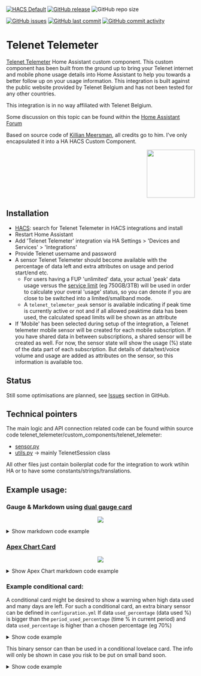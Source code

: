 [![HACS Default](https://img.shields.io/badge/HACS-Default-blue.svg)](https://github.com/hacs/default)
[![GitHub release](https://img.shields.io/github/release/myTselection/telenet_telemeter.svg)](https://github.com/myTselection/telenet_telemeter/releases)
![GitHub repo size](https://img.shields.io/github/repo-size/myTselection/telenet_telemeter.svg)

[![GitHub issues](https://img.shields.io/github/issues/myTselection/telenet_telemeter.svg)](https://github.com/myTselection/telenet_telemeter/issues)
[![GitHub last commit](https://img.shields.io/github/last-commit/myTselection/telenet_telemeter.svg)](https://github.com/myTselection/telenet_telemeter/commits/main)
[![GitHub commit activity](https://img.shields.io/github/commit-activity/m/myTselection/telenet_telemeter.svg)](https://github.com/myTselection/telenet_telemeter/graphs/commit-activity)

# Telenet Telemeter
[Telenet Telemeter](https://www2.telenet.be/nl/business/klantenservice/raadpleeg-uw-internetverbruik/) Home Assistant custom component. This custom component has been built from the ground up to bring your Telenet internet and mobile phone usage details into Home Assistant to help you towards a better follow up on your usage information. This integration is built against the public website provided by Telenet Belgium and has not been tested for any other countries.

This integration is in no way affiliated with Telenet Belgium.

Some discussion on this topic can be found within the [Home Assistant Forum](https://community.home-assistant.io/t/telenet-telemeter-isp-monthly-data-usage/444810)

Based on source code of [Killian Meersman](https://github.com/KillianMeersman/telemeter), all credits go to him. I've only encapsulated it into a HA HACS Custom Component. 
<p align="right"><img src="https://github.com/myTselection/telenet_telemeter/blob/main/logo.png" width="128"/></p>
<!-- <p align="center"><img src="https://github.com/myTselection/telenet_telemeter/blob/main/Gauge%20Card%20Configuration.png"/></p> -->


## Installation
- [HACS](https://hacs.xyz/): search for Telenet Telemeter in HACS integrations and install
- Restart Home Assistant
- Add 'Telenet Telemeter' integration via HA Settings > 'Devices and Services' > 'Integrations'
- Provide Telenet username and password
- A sensor Telenet Telemeter should become available with the percentage of data left and extra attributes on usage and period start/end etc.
  - For users having a FUP 'unlimited' data, your actual 'peak' data usage versus the [service limit](https://www2.telenet.be/content/www-telenet-be/nl/klantenservice/wat-is-telenet-netwerkbeheer.html) (eg 750GB/3TB) will be used in order to calculate your overal 'usage' status, so you can denote if you are close to be switched into a limited/smallband mode.
  - A `telenet_telemeter_peak` sensor is available indicating if peak time is currently active or not and if all allowed peaktime data has been used, the calculated spead limits will be shown as an attribute
- If 'Mobile' has been selected during setup of the integration, a Telenet telemeter mobile sensor will be created for each mobile subscription. If you have shared data in between subscriptions, a shared sensor will be created as well. For now, the sensor state will show the usage (%) state of the data part of each subscription. But details of data/text/voice volume and usage are added as attributes on the sensor, so this information is available too. 

## Status
Still some optimisations are planned, see [Issues](https://github.com/myTselection/telenet_telemeter/issues) section in GitHub.

## Technical pointers
The main logic and API connection related code can be found within source code telenet_telemeter/custom_components/telenet_telemeter:
- [sensor.py](https://github.com/myTselection/telenet_telemeter/blob/main/custom_components/telenet_telemeter/sensor.py)
- [utils.py](https://github.com/myTselection/telenet_telemeter/blob/main/custom_components/telenet_telemeter/utils.py) -> mainly TelenetSession class

All other files just contain boilerplat code for the integration to work wtihin HA or to have some constants/strings/translations.

## Example usage:
### Gauge & Markdown using [dual gauge card](https://github.com/custom-cards/dual-gauge-card)
<p align="center"><img src="https://github.com/myTselection/telenet_telemeter/blob/main/Markdown%20Gauge%20Card%20example.png"/></p>

<details><summary>Show markdown code example</summary>

```
type: vertical-stack
cards:
  - type: markdown
    content: >-
      ## <img
      src="https://raw.githubusercontent.com/myTselection/telenet_telemeter/main/logo.png"
      width="30"/>&nbsp;&nbsp;Telenet Telemeter

      ### Total used:
      {{state_attr('sensor.telenet_telemeter','used_percentage')}}%
      ({{(((state_attr('sensor.telenet_telemeter','peak_usage') or 0) +(state_attr('sensor.telenet_telemeter','includedvolume_usage') or 0)+(state_attr('sensor.telenet_telemeter','extendedvolume_usage') or 0)+(state_attr('sensor.telenet_telemeter','wifree_usage') or 0))/1024/1024)|int}}GB
      of {{state_attr('sensor.telenet_telemeter','total_volume')|int}}GB)

      #### {{state_attr('sensor.telenet_telemeter','period_days_left')|int}}
      days remaining
      ({{state_attr('sensor.telenet_telemeter','total_volume')|int -
      (((state_attr('sensor.telenet_telemeter','peak_usage') or 0)+(state_attr('sensor.telenet_telemeter','includedvolume_usage') or 0)+(state_attr('sensor.telenet_telemeter','extendedvolume_usage') or 0)+(state_attr('sensor.telenet_telemeter','wifree_usage') or 0))/1024/1024)|int}}GB)


      Period {{state_attr('sensor.telenet_telemeter','period_start') |
      as_timestamp | timestamp_custom("%d-%m-%Y")}} -
      {{state_attr('sensor.telenet_telemeter','period_end') | as_timestamp |
      timestamp_custom("%d-%m-%Y")}} 

      Wi-Free verbruik:
      {{(state_attr('sensor.telenet_telemeter','wifree_usage')/1024 )| int}}MB

      {{state_attr('sensor.telenet_telemeter','product')}}: {{state_attr('sensor.telenet_telemeter','download_speed')}}/{{state_attr('sensor.telenet_telemeter','upload_speed')}} (Peak {{states('sensor.telenet_telemeter_peak')}}, {{state_attr('sensor.telenet_telemeter_peak','download_speed')}})

      Laatste update:
      *{{state_attr('sensor.telenet_telemeter','last update') | as_timestamp |
      timestamp_custom("%d-%m-%Y %H:%M")}}*
  - type: custom:dual-gauge-card
    title: false
    min: 0
    max: 100
    shadeInner: true
    cardwidth: 350
    outer:
      entity: sensor.telenet_telemeter
      attribute: used_percentage
      label: used
      min: 0
      max: 100
      unit: '%'
      colors:
        - color: var(--label-badge-green)
          value: 0
        - color: var(--label-badge-yellow)
          value: 60
        - color: var(--label-badge-red)
          value: 80
    inner:
      entity: sensor.telenet_telemeter
      label: period
      attribute: period_used_percentage
      min: 0
      max: 100
      unit: '%'
  - type: history-graph
    entities:
      - entity: sensor.telenet_telemeter
    hours_to_show: 500
    refresh_interval: 60
```
</details>

### [Apex Chart Card](https://github.com/RomRider/apexcharts-card)
<p align="center"><img src="https://github.com/myTselection/telenet_telemeter/blob/main/ApexChartExample.png"/></p>

<details><summary>Show Apex Chart markdown code example</summary>

```
  - type: custom:apexcharts-card
    apex_config:
      chart:
        stacked: true
      xaxis:
        labels:
          format: dd
      legend:
        show: true
    graph_span: 7d1s
    span:
      end: day
    show:
      last_updated: true
    header:
      show: true
      show_states: true
      colorize_states: true
    series:
      - entity: sensor.telenet_telemeter_peak
        attribute: peak_usage
        name: Peak
        unit: ' GB'
        type: column
        color: darkviolet
        group_by:
          func: max
          duration: 1d
        show:
          datalabels: true
        transform: return x / 1024 / 1024;
      - entity: sensor.telenet_telemeter_peak
        attribute: offpeak_usage
        name: Offpeak
        unit: ' GB'
        type: column
        group_by:
          func: max
          duration: 1d
        show:
          datalabels: true
        transform: return x / 1024 / 1024;
```

</details>

### Example conditional card:
A conditional card might be desired to show a warning when high data used and many days are left. For such a conditional card, an extra binary sensor can be defined in `configuration.yml` 
If data `used_percentage` (data used %) is bigger than the `period_used_percentage` (time % in current period) and data `used_percentage` is higher than a chosen percentage (eg 70%)
<details><summary>Show code example</summary>

```
binary_sensor:
  - platform: template
    sensors:
      telenet_warning:
        friendly_name: Telenet Warning
        value_template: >
           {{state_attr('sensor.telenet_telemeter','used_percentage') > state_attr('sensor.telenet_telemeter','period_used_percentage') and state_attr('sensor.telenet_telemeter','used_percentage') > 70}}
```
</details>

This binary sensor can than be used in a conditional lovelace card. The info will only be shown in case you risk to be put on small band soon.
<details><summary>Show code example</summary>

```   
type: conditional
conditions:
  - entity: binary_sensor.telenet_warning
    state: 'on'
card:
  type: markdown
  content: >-
    Total used:
    **{{state_attr('sensor.telenet_telemeter','used_percentage')}}%**
    ({{(((state_attr('sensor.telenet_telemeter','includedvolume_usage') or 0) + (state_attr('sensor.telenet_telemeter','extendedvolume_usage') or 0) + (state_attr('sensor.telenet_telemeter','wifree_usage') or 0) + (state_attr('sensor.telenet_telemeter','peak_usage') or 0))/1024/1024)|int}}GB
    of {{state_attr('sensor.telenet_telemeter','total_volume')|int}}GB)
    {{state_attr('sensor.telenet_telemeter','period_days_left')|int}} days remaining
```
</details>
